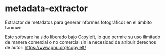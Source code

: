 # metadata-extractor
Extractor de metadatos para generar informes fotográficos en el ámbito forense

Este software ha sido liberado bajo Copyleft, lo que permite su uso ilimitado de manera comercial o no comercial sin la necesidad de atribuir derechos de autor: https://www.gnu.org/copyleft/
